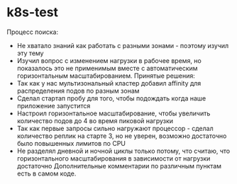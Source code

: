 # k8s-test
Процесс поиска:
- Не хватало знаний как работать с разными зонами - поэтому изучил эту тему
- Изучил вопрос с изменением нагрузки в рабочее время, но показалось это не применимым вместе с автоматическим горизонтальным масштабированием.
Принятые решения:
- Так как у нас мультизональный кластер добавил affinity для распределения подов по разным зонам
- Сделал стартап пробу для того, чтобы подождать когда наше приложение запустится
- Настроил горизонтальное масштабирование, чтобы увеличить количество подов до 4 во время пиковой нагрузки
- Так как первые запросы сильно нагружают процессор - сделал количество реплик на старте 3, но не уверен, возможно достаточно было повышенных лимитов по CPU
- Не разделял дневной и ночной циклы только потому, что считаю, что горизонтального масштабирования в зависимости от нагрузки достаточно
Дополнительные комментарии по различным пунктам есть в самом коде.
